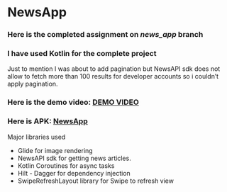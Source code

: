 # NewsApp
### Here is the completed assignment on *news_app* branch

### I have used Kotlin for the complete project

Just to mention I was about to add pagination but NewsAPI sdk does not allow to fetch more than 100 results for developer accounts so i couldn’t apply pagination.

### Here is the demo video: [DEMO VIDEO](https://drive.google.com/file/d/1lY0UDc0C9ZbEZmRc7GNgKbj8V3b-R1Be/view?usp=sharing)
### Here is APK: [NewsApp](https://github.com/rohitakki/SampleApp/blob/app/news_app/NewsApp.apk?raw=true)

Major libraries used
- Glide for image rendering
- NewsAPI sdk for getting news articles.
- Kotlin Coroutines for async tasks
- Hilt - Dagger for dependency injection
- SwipeRefreshLayout library for Swipe to refresh view
